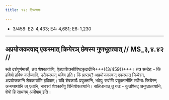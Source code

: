 ```yaml
---
title: १२८ टिप्पणयः

---
```

- 3/458: E2: 4,433; E4: 4,681; E6: 1,230

____________________________________________


## अप्रयोजकत्वाद् एकस्मात् क्रियेरञ् छेषस्य गुणभूतत्वात् // MS_३,४.४२ //

स्तो दर्शपूर्णमासौ, तत्र शेषकार्याणि, ऐडप्राशित्रसौविष्टकृदादीनि+++({3/459})+++। तत्र सन्देहः - किं हविषो हविषः कर्तव्यानि, उतैकस्माद् धविष इति। किं प्राप्तम्? अप्रयोजकत्वाद् एकस्मात् क्रियेरन्, अप्रयोजकानि शेषकार्याणि हविषाम्। यदि शेषकार्यैः प्रयुक्तानि, भवेयुः सर्वाणि प्रयुक्तानीति सर्वेभ्यः क्रियेरन् अन्यथार्थानि त्व् एतानि, नावश्यं शेषकार्येषु विनियोक्तव्यानि। सन्निधानात् तु यतः - कुतश्चिद् अनुष्ठातव्यानि, शेषो हि साधनम् अमीषाम् इति।